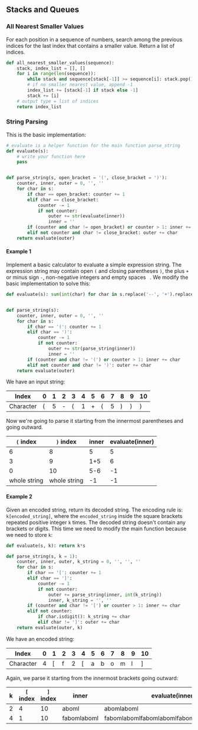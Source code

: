 





## Stacks and Queues
### All Nearest Smaller Values
For each position in a sequence of numbers, search among the previous indices for the last index that contains a smaller value. Return a list of indices.
```python
def all_nearest_smaller_values(sequence):
	stack, index_list = [], []
	for i in range(len(sequence)):
		while stack and sequence[stack[-1]] >= sequence[i]: stack.pop()
		# if no smaller nearest value, append -1
		index_list += [stack[-1] if stack else -1]
		stack += [i]
	# output type = list of indices
	return index_list
```
### String Parsing
This is the basic implementation:
```python
# evaluate is a helper function for the main function parse_string
def evaluate(s):
	# write your function here
	pass


def parse_string(s, open_bracket = '(', close_bracket = ')'):
	counter, inner, outer = 0, '', ''
	for char in s:
		if char == open_bracket: counter += 1
		elif char == close_bracket:
			counter -= 1
			if not counter:
				outer += str(evaluate(inner))
				inner = ''
		if (counter and char != open_bracket) or counter > 1: inner += char
		elif not counter and char != close_bracket: outer += char
	return evaluate(outer)
```
#### Example 1
Implement a basic calculator to evaluate a simple expression string. The expression string may contain open `(` and closing parentheses `)`, the plus `+` or minus sign `-`, non-negative integers and empty spaces ` `. We modify the basic implementation to solve this:
```python
def evaluate(s): sum(int(char) for char in s.replace('--', '+').replace('-', '+-').split('+') if char)


def parse_string(s):
	counter, inner, outer = 0, '', ''
	for char in s:
		if char == '(': counter += 1
		elif char == ')':
			counter -= 1
			if not counter:
				outer += str(parse_string(inner))
				inner = ''
		if (counter and char != '(') or counter > 1: inner += char
		elif not counter and char != ')': outer += char
	return evaluate(outer)
```
We have an input string:

| Index | 0 | 1 | 2 | 3 | 4 | 5 | 6 | 7 | 8 | 9 | 10 |
| --- | --- | --- | --- | --- | --- | --- | --- | --- | --- | --- | --- |
| Character | ( | 5 | - | ( | 1 | + | ( | 5 | ) | ) | ) |

Now we're going to parse it starting from the innermost parentheses and going outward.

| `(` index | `)` index | inner | evaluate(inner) |
| --- | --- | --- | --- |
| 6 | 8 | 5 | 5 |
| 3 | 9 | 1+5 | 6 |
| 0 | 10 | 5-6 | -1 |
| whole string | whole string | -1 | -1 |

#### Example 2
Given an encoded string, return its decoded string. The encoding rule is: `k[encoded_string]`, where the `encoded_string` inside the square brackets repeated positive integer `k` times. The decoded string doesn't contain any brackets or digits. This time we need to modify the main function because we need to store `k`:
```python
def evaluate(s, k): return k*s

def parse_string(s, k = 1):
    counter, inner, outer, k_string = 0, '', '', ''
    for char in s:
        if char == '[': counter += 1
        elif char == ']':
            counter -= 1
            if not counter:
                outer += parse_string(inner, int(k_string))
                inner, k_string = '', ''
        if (counter and char != '[') or counter > 1: inner += char
        elif not counter:
            if char.isdigit(): k_string += char
            elif char != ']': outer += char
    return evaluate(outer, k)
```
We have an encoded string:

| Index | 0 | 1 | 2 | 3 | 4 | 5 | 6 | 7 | 8 | 9 | 10 |
| --- | --- | --- | --- | --- | --- | --- | --- | --- | --- | --- | --- |
| Character | 4 | [ | f | 2 | [ | a | b | o | m | l | ] |

Again, we parse it starting from the innermost brackets going outward:

| k | `[` index | `]` index | inner | evaluate(inner, k) |
| --- | --- | --- | --- | --- |
| 2 | 4 | 10 | aboml | abomlaboml |
| 4 | 1 | 10 | fabomlaboml | fabomlabomlfabomlabomlfabomlabomlfabomlaboml |